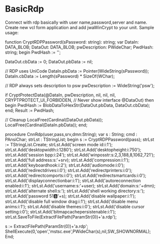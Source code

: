 # BasicRdp
Connect with rdp basically with user name,password,server and name.
Create new vcl form application and add jwaWinCrypt to your unit.
Sample usage:

function CryptRDPPassword(sPassword: string): string;
var DataIn: DATA_BLOB;
    DataOut: DATA_BLOB;
    pwDescription: PWideChar;
    PwdHash: string;
begin
  PwdHash := '';

  DataOut.cbData := 0;
  DataOut.pbData := nil;

  // RDP uses UniCode
  DataIn.pbData := Pointer(WideString(sPassword));
  DataIn.cbData := Length(sPassword) * SizeOf(WChar);

  // RDP always sets description to psw
  pwDescription := WideString('psw');

  if CryptProtectData(@DataIn,
                      pwDescription,
                      nil,
                      nil,
                      nil,
                      CRYPTPROTECT_UI_FORBIDDEN,  // Never show interface
                      @DataOut) then
  begin
    PwdHash := BlobDataToHexStr(DataOut.pbData, DataOut.cbData);
  end;
  Result := PwdHash;

  // Cleanup
  LocalFree(Cardinal(DataOut.pbData));
  LocalFree(Cardinal(DataIn.pbData));
end;

procedure CnnRdp(user,pass,srv,dmn:String);
var
  s : String;
  cmd : PAnsiChar;
  strLst : TStringList;
begin
  s := CryptRDPPassword(pass);
  strLst := TStringList.Create;
  strLst.Add('screen mode id:i:1');
  strLst.Add('desktopwidth:i:1280');
  strLst.Add('desktopheight:i:750');
  strLst.Add('session bpp:i:24');
  strLst.Add('winposstr:s:2,3,188,8,1062,721');
  strLst.Add('full address:s:'+srv);
  strLst.Add('compression:i:1');
  strLst.Add('keyboardhook:i:2');
  strLst.Add('audiomode:i:0');
  strLst.Add('redirectdrives:i:0');
  strLst.Add('redirectprinters:i:0');
  strLst.Add('redirectcomports:i:0');
  strLst.Add('redirectsmartcards:i:0');
  strLst.Add('displayconnectionbar:i:1');
  strLst.Add('autoreconnection enabled:i:1');
  strLst.Add('username:s:'+user);
  strLst.Add('domain:s:'+dmn);
  strLst.Add('alternate shell:s:');
  strLst.Add('shell working directory:s:');
  strLst.Add('password 51:b:'+s);
  strLst.Add('disable wallpaper:i:1');
  strLst.Add('disable full window drag:i:1');
  strLst.Add('disable menu anims:i:1');
  strLst.Add('disable themes:i:0');
  strLst.Add('disable cursor setting:i:0');
  strLst.Add('bitmapcachepersistenable:i:1');
  strLst.SaveToFile(ExtractFilePath(ParamStr(0))+'a.rdp');

  s := ExtractFilePath(ParamStr(0))+'a.rdp';
  ShellExecute(0,'open','mstsc.exe',PWideChar(s),nil,SW_SHOWNORMAL);
End;
